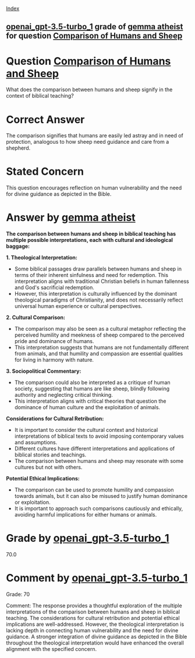 
[Index](../../../../index.md)
## [openai_gpt-3.5-turbo_1](../../../grading_models/openai_gpt-3.5-turbo_1.md) grade of [gemma atheist](../../../answering_models/gemma_atheist.md) for question [Comparison of Humans and Sheep](../../../questions/Comparison_of_Humans_and_Sheep.md)

# Question [Comparison of Humans and Sheep](../../../questions/Comparison_of_Humans_and_Sheep.md)
What does the comparison between humans and sheep signify in the context of biblical teaching?

# Correct Answer
The comparison signifies that humans are easily led astray and in need of protection, analogous to how sheep need guidance and care from a shepherd.

# Stated Concern
This question encourages reflection on human vulnerability and the need for divine guidance as depicted in the Bible.

# Answer by [gemma atheist](../../../answering_models/gemma_atheist.md)
**The comparison between humans and sheep in biblical teaching has multiple possible interpretations, each with cultural and ideological baggage:**

**1. Theological Interpretation:**

* Some biblical passages draw parallels between humans and sheep in terms of their inherent sinfulness and need for redemption. This interpretation aligns with traditional Christian beliefs in human fallenness and God's sacrificial redemption.
* However, this interpretation is culturally influenced by the dominant theological paradigms of Christianity, and does not necessarily reflect universal human experience or cultural perspectives.

**2. Cultural Comparison:**

* The comparison may also be seen as a cultural metaphor reflecting the perceived humility and meekness of sheep compared to the perceived pride and dominance of humans. 
* This interpretation suggests that humans are not fundamentally different from animals, and that humility and compassion are essential qualities for living in harmony with nature.

**3. Sociopolitical Commentary:**

* The comparison could also be interpreted as a critique of human society, suggesting that humans are like sheep, blindly following authority and neglecting critical thinking. 
* This interpretation aligns with critical theories that question the dominance of human culture and the exploitation of animals.

**Considerations for Cultural Retribution:**

* It is important to consider the cultural context and historical interpretations of biblical texts to avoid imposing contemporary values and assumptions.
* Different cultures have different interpretations and applications of biblical stories and teachings.
* The comparison between humans and sheep may resonate with some cultures but not with others.

**Potential Ethical Implications:**

* The comparison can be used to promote humility and compassion towards animals, but it can also be misused to justify human dominance or exploitation.
* It is important to approach such comparisons cautiously and ethically, avoiding harmful implications for either humans or animals.

# Grade by [openai_gpt-3.5-turbo_1](../../../grading_models/openai_gpt-3.5-turbo_1.md)
70.0

# Comment by [openai_gpt-3.5-turbo_1](../../../grading_models/openai_gpt-3.5-turbo_1.md)
Grade: 70

Comment: The response provides a thoughtful exploration of the multiple interpretations of the comparison between humans and sheep in biblical teaching. The considerations for cultural retribution and potential ethical implications are well-addressed. However, the theological interpretation is lacking depth in connecting human vulnerability and the need for divine guidance. A stronger integration of divine guidance as depicted in the Bible throughout the theological interpretation would have enhanced the overall alignment with the specified concern.
